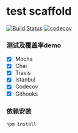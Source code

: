 # test scaffold

[![Build Status](https://travis-ci.org/favers/scaffold.svg?branch=master)](https://travis-ci.org/favers/scaffold)
[![codecov](https://codecov.io/gh/favers/scaffold/branch/master/graph/badge.svg)](https://codecov.io/gh/favers/scaffold)

### 测试及覆盖率demo

- [x] Mocha
- [x] Chai
- [x] Travis
- [x] Istanbul
- [x] Codecov
- [x] Githooks

### 依赖安装

```
npm install
```
